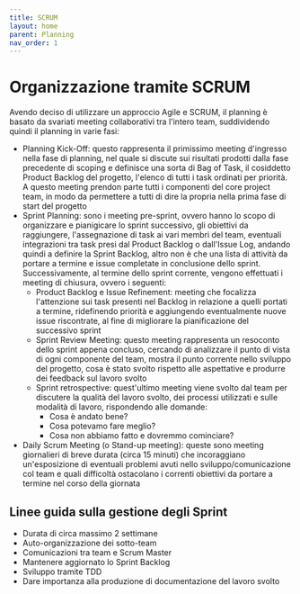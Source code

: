 ```yaml
---
title: SCRUM
layout: home
parent: Planning
nav_order: 1
---
```


# Organizzazione tramite SCRUM
Avendo deciso di utilizzare un approccio Agile e SCRUM, il planning è basato da svariati meeting collaborativi tra l'intero team, suddividendo quindi il planning in varie fasi:
- Planning Kick-Off: questo rappresenta il primissimo meeting d'ingresso nella fase di planning, nel quale si discute sui risultati prodotti dalla fase precedente di scoping e definisce una sorta di Bag of Task, il cosiddetto Product Backlog del progetto, l'elenco di tutti i task ordinati per priorità. A questo meeting prendon parte tutti i componenti del core project team, in modo da permettere a tutti di dire la propria nella prima fase di start del progetto
- Sprint Planning: sono i meeting pre-sprint, ovvero hanno lo scopo di organizzare e pianigicare lo sprint successivo, gli obiettivi da raggiungere, l'assegnazione di task ai vari membri del team, eventuali integrazioni tra task presi dal Product Backlog o dall'Issue Log, andando quindi a definire la Sprint Backlog, altro non è che una lista di attività da portare a termine e issue completate in conclusione dello sprint. Successivamente, al termine dello sprint corrente, vengono effettuati i meeting di chiusura, ovvero i seguenti:
    - Product Backlog e Issue Refinement: meeting che focalizza l'attenzione sui task presenti nel Backlog in relazione a quelli portati a termine, ridefinendo priorità e aggiungendo eventualmente nuove issue riscontrate, al fine di migliorare la pianificazione del successivo sprint
    - Sprint Review Meeting: questo meeting rappresenta un resoconto dello sprint appena concluso, cercando di analizzare il punto di vista di ogni componente del team, mostra il punto corrente nello sviluppo del progetto, cosa è stato svolto rispetto alle aspettative e produrre dei feedback sul lavoro svolto
    - Sprint retrospective: quest'ultimo meeting viene svolto dal team per discutere la qualità del lavoro svolto, dei processi utilizzati e sulle modalità di lavoro, rispondendo alle domande:
        - Cosa è andato bene?
        - Cosa potevamo fare meglio?
        - Cosa non abbiamo fatto e dovremmo cominciare?
- Daily Scrum Meeting (o Stand-up meeting): queste sono meeting giornalieri di breve durata (circa 15 minuti) che incoraggiano un'esposizione di eventuali problemi avuti nello sviluppo/comunicazione col team e quali difficoltà ostacolano i correnti obiettivi da portare a termine nel corso della giornata

## Linee guida sulla gestione degli Sprint
- Durata di circa massimo 2 settimane
- Auto-organizzazione dei sotto-team
- Comunicazioni tra team e Scrum Master
- Mantenere aggiornato lo Sprint Backlog
- Sviluppo tramite TDD
- Dare importanza alla produzione di documentazione del lavoro svolto